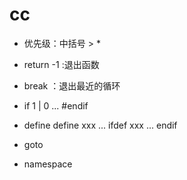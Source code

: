 # cc



- 优先级：中括号 >  *

- return -1 :退出函数
- break ：退出最近的循环


- if 1 | 0 ... #endif

- define
define xxx
...
ifdef xxx
...
endif

- goto

- namespace
